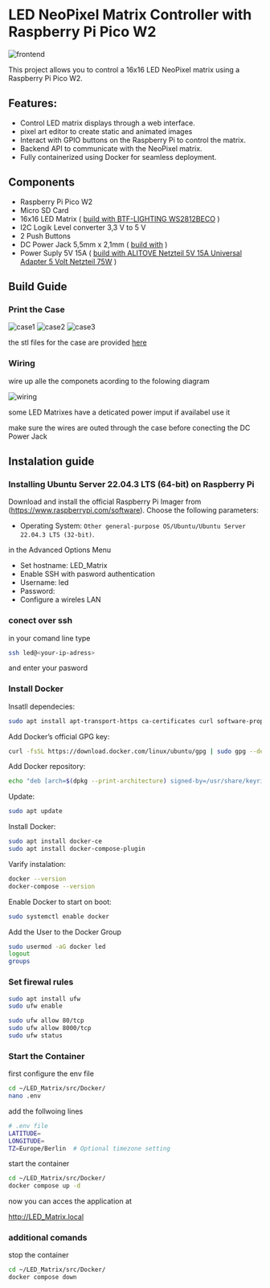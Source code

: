 # LED NeoPixel Matrix Controller with Raspberry Pi Pico W2

![frontend](./Build_Guide/img/frontend1.png)

This project allows you to control a 16x16 LED NeoPixel matrix using a Raspberry Pi Pico W2. 

## Features:
- Control LED matrix displays through a web interface.
- pixel art editor to create static and animated images 
- Interact with GPIO buttons on the Raspberry Pi to control the matrix.
- Backend API to communicate with the NeoPixel matrix.
- Fully containerized using Docker for seamless deployment.


## Components
- Raspberry Pi Pico W2
- Micro SD Card 
- 16x16 LED Matrix ( [build with BTF-LIGHTING WS2812BECO](https://www.amazon.de/dp/B088K1JH6X?ref=ppx_yo2ov_dt_b_fed_asin_title&th=1) )
- I2C Logik Level converter 3,3 V to 5 V 
- 2 Push Buttons
- DC Power Jack 5,5mm x 2,1mm ( [build with](https://www.amazon.de/dp/B08HGXYS4J?ref=ppx_yo2ov_dt_b_fed_asin_title) )
- Power Suply 5V 15A ( [build with ALITOVE Netzteil 5V 15A Universal Adapter 5 Volt Netzteil 75W](https://www.amazon.de/dp/B0B49ZN1LF?ref=ppx_yo2ov_dt_b_fed_asin_title&th=1) )

## Build Guide 

### Print the Case 

![case1](./Build_Guide/img/case1.jpeg)
![case2](./Build_Guide/img/case2.jpeg)
![case3](./Build_Guide/img/case3.jpeg)

the stl files for the case are provided [here](./Build_Guide/stl/)

### Wiring 

wire up alle the componets acording to the folowing diagram 

![wiring](./Build_Guide/img/wiring.png)

some LED Matrixes have a deticated power imput if availabel use it 

make sure the wires are outed through the case before conecting the DC Power Jack

## Instalation guide  

### Installing Ubuntu Server 22.04.3 LTS (64-bit) on Raspberry Pi

Download and install the official Raspberry Pi Imager from (https://www.raspberrypi.com/software).
Choose the following parameters:

- Operating System: `Other general-purpose OS/Ubuntu/Ubuntu Server 22.04.3 LTS (32-bit)`.

in the Advanced Options Menu

- Set hostname: LED_Matrix
- Enable SSH with pasword authentication 
- Username: led
- Password: <pw>
- Configure a wireles LAN

### conect over ssh 

in your comand line type 

```bash
ssh led@<your-ip-adress>
```

and enter your pasword 


### Install Docker 

Insatll dependecies:
```bash
sudo apt install apt-transport-https ca-certificates curl software-properties-common
```

Add Docker’s official GPG key:
```bash
curl -fsSL https://download.docker.com/linux/ubuntu/gpg | sudo gpg --dearmor -o /usr/share/keyrings/docker-archive-keyring.gpg
```

Add Docker repository:
```bash
echo "deb [arch=$(dpkg --print-architecture) signed-by=/usr/share/keyrings/docker-archive-keyring.gpg] https://download.docker.com/linux/ubuntu $(lsb_release -cs) stable" | sudo tee /etc/apt/sources.list.d/docker.list > /dev/null
```

Update:
```bash
sudo apt update
```

Install Docker:
```bash
sudo apt install docker-ce
sudo apt install docker-compose-plugin
```

Varify instalation:
```bash
docker --version
docker-compose --version
```

Enable Docker to start on boot:
```bash
sudo systemctl enable docker

```

Add the User to the Docker Group
```bash
sudo usermod -aG docker led  
logout
groups
```

### Set firewal rules 


```bash
sudo apt install ufw
sudo ufw enable
```

```bash
sudo ufw allow 80/tcp
sudo ufw allow 8000/tcp
sudo ufw status
```


### Start the Container

first configure the env file 

```bash
cd ~/LED_Matrix/src/Docker/
nano .env
```

add the follwoing lines 

```bash
# .env file
LATITUDE=
LONGITUDE=
TZ=Europe/Berlin  # Optional timezone setting
```


start the container 
```bash
cd ~/LED_Matrix/src/Docker/
docker compose up -d
```

now you can acces the application at 

http://LED_Matrix.local


### additional comands 

stop the container 
```bash
cd ~/LED_Matrix/src/Docker/
docker compose down
```